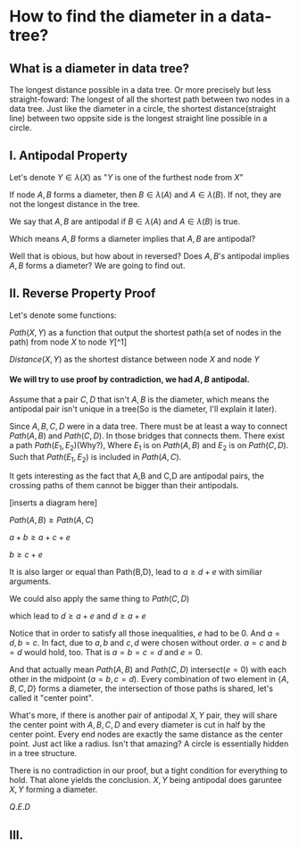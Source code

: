 # How to find the diameter in a data-tree?
## What is a diameter in data tree?
The longest distance possible in a data tree.
Or more precisely but less straight-foward: The longest of all the shortest path between two nodes in a data tree.
Just like the diameter in a circle, the shortest distance(straight line) between two oppsite side is the longest straight line possible in a circle.
## I. Antipodal Property
Let's denote $Y\in\lambda(X)$ as "$Y$ is one of the furthest node from $X$"

If node $A,B$ forms a diameter, then $B\in\lambda(A)$ and $A\in\lambda(B)$. If not, they are not the longest distance in the tree.

We say that $A,B$ are antipodal if $B\in\lambda(A)$ and $A\in\lambda(B)$ is true.

Which means $A,B$ forms a diameter implies that $A,B$ are antipodal? 

Well that is obious, but how about in reversed? Does $A,B$'s antipodal implies 
$A,B$ forms a diameter? We are going to find out.

## II. Reverse Property Proof
Let's denote some functions:

$Path(X,Y)$ as a function that output the shortest path(a set of nodes in the path)
 from node $X$ to node $Y$[^1]

$Distance(X,Y)$ as the shortest distance between node $X$ and node $Y$

#### We will try to use proof by contradiction, we had $A,B$ antipodal.
 Assume that a pair $C,D$ that isn't $A,B$ is the diameter, 
 which means the antipodal pair isn't unique in a tree(So is the diameter, I'll explain it later).

Since $A,B,C,D$ were in a data tree. There must be at least a way to connect 
$Path(A,B$) and $Path(C,D)$. In those bridges that connects them.
There exist a path $Path(E_1,E_2)$(Why?), Where $E_1$ is on $Path(A,B)$ and $E_2$ is on $Path(C,D)$.
 Such that $Path(E_1,E_2)$ is included in $Path(A,C)$.

 It gets interesting as the fact that A,B and C,D are antipodal pairs,
  the crossing paths of them cannot be bigger than their antipodals.

 [inserts a diagram here]

 $Path(A,B)\ge Path(A,C)$

 $a+b\ge a+c+e$

 $b\ge c+e$

 It is also larger or equal than Path(B,D), lead to $a\ge d+e$
 with similiar arguments.

 We could also apply the same thing to $Path(C,D)$

which lead to $d\ge a+e$ and $d\ge a+e$

Notice that in order to satisfy all those inequalities, $e$ had to be $0$.
 And $a=d, b=c$. In fact, due to $a,b$ and $c,d$ were chosen without order. 
 $a=c$ and $b=d$ would hold, too.
 That is $a=b=c=d$ and $e=0$.

 And that actually mean $Path(A,B)$ and $Path(C,D)$ intersect($e=0$) with each other in the midpoint
 ($a=b, c=d$). Every combination of two element in $\{A,B,C,D\}$ forms a diameter, the intersection
 of those paths is shared, let's called it "center point".

 What's more, if there is another pair of antipodal $X,Y$ pair, they will share the center point with
 $A,B,C,D$ and every diameter is cut in half by the center point. Every end nodes are exactly
 the same distance as the center point. Just act like a radius. Isn't that amazing? A circle is
  essentially hidden in a tree structure.  

There is no contradiction in our proof, but a tight condition for everything to hold. That alone
yields the conclusion. $X,Y$ being antipodal does garuntee $X,Y$ forming a diameter. 

$Q.E.D$

## III. 
